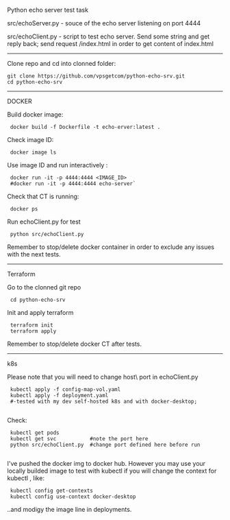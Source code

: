 Python echo server test task 

src/echoServer.py  - souce of the echo server listening on port 4444

src/echoClient.py - script to test echo server. Send some string and get reply back; send request /index.html in order to get content of index.html

___

Clone repo and cd into clonned folder: 
```
git clone https://github.com/vpsgetcom/python-echo-srv.git
cd python-echo-srv
```

___
DOCKER

Build docker image:

```
 docker build -f Dockerfile -t echo-erver:latest .
```

Check image ID:

```
 docker image ls
```

Use image ID and run interactively : 

```
 docker run -it -p 4444:4444 <IMAGE_ID>
 #docker run -it -p 4444:4444 echo-server`
```
Check that CT is running:

```
 docker ps
```

Run echoClient.py for test

```
 python src/echoClient.py
```


Remember to stop/delete docker container in order to exclude any issues with the next tests.
___

Terraform

Go to the clonned git repo
```
 cd python-echo-srv
```
Init and apply terraform

```
 terraform init
 terraform apply
```

Remember to stop/delete docker CT after tests.
___
k8s


Please  note that you will need to change host\ port in echoClient.py

```
 kubectl apply -f config-map-vol.yaml
 kubectl apply -f deployment.yaml 
 #-tested with my dev self-hosted k8s and with docker-desktop; 
 
```

Check:
```
 kubectl get pods
 kubectl get svc           #note the port here
 python src/echoClient.py  #change port defined here before run 
 
```


I've pushed the docker img to docker hub. However you may use your locally builded image to test with kubectl if you will change the context for kubectl  , like: 

```
 kubectl config get-contexts
 kubectl config use-context docker-desktop
```
..and modigy the image line in deployments.




